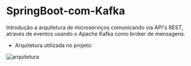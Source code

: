 # SpringBoot-com-Kafka
Introdução a arquitetura de microserviços comunicando via API's REST, através de eventos usando o Apache Kafka como broker de mensagens.


* Arquitetura utilizada no projeto:

![arquitetura](https://github.com/user-attachments/assets/1d391335-1217-47c5-aafe-373aa4084d00)
